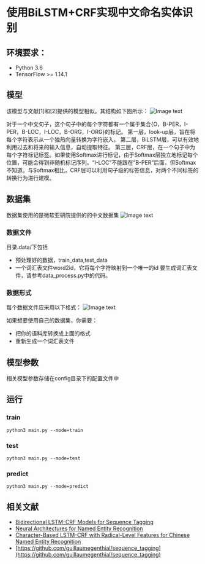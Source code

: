 # 使用BiLSTM+CRF实现中文命名实体识别
## 环境要求：
 - Python 3.6
 - TensorFlow >= 1.14.1
## 模型
该模型与文献[1]和[2]提供的模型相似。其结构如下图所示：
![Image text](https://github.com/jma-code/NER/blob/master/image_store/network.png)

对于一个中文句子，这个句子中的每个字符都有一个属于集合{O，B-PER，I-PER，B-LOC，I-LOC，B-ORG，I-ORG}的标记。
第一层，look-up层，旨在将每个字符表示从一个独热向量转换为字符嵌入。
第二层，BiLSTM层，可以有效地利用过去和将来的输入信息，自动提取特征。
第三层，CRF层，在一个句子中为每个字符标记标签。如果使用Softmax进行标记，由于Softmax层独立地标记每个位置，可能会得到非随机标记序列。“I-LOC”不能跟在“B-PER”后面，但Softmax不知道。与Softmax相比，CRF层可以利用句子级的标签信息，对两个不同标签的转换行为进行建模。

## 数据集
数据集使用的是微软亚研院提供的的中文数据集
![Image text](https://github.com/jma-code/NER/blob/master/image_store/corpus.png)

### 数据文件
目录.data/下包括
+ 预处理好的数据，train_data,test_data
+ 一个词汇表文件word2id，它将每个字符映射到一个唯一的id
要生成词汇表文件，请参考data_process.py中的代码。

### 数据形式
每个数据文件应采用以下格式：
![Image text](https://github.com/jma-code/NER/blob/master/image_store/datadescrib.png)

如果想要使用自己的数据集，你需要：
+ 把你的语料库转换成上面的格式
+ 重新生成一个词汇表文件

## 模型参数
相关模型参数存储在config目录下的配置文件中

## 运行

### train
``` 
python3 main.py --mode=train
```

### test
```
python3 main.py --mode=test
```

### predict
```
python3 main.py --mode=predict
```

## 相关文献
+ [Bidirectional LSTM-CRF Models for Sequence Tagging](https://arxiv.org/pdf/1508.01991v1.pdf)
+ [Neural Architectures for Named Entity Recognition](https://www.aclweb.org/anthology/N16-1030/)
+ [Character-Based LSTM-CRF with Radical-Level Features for Chinese Named Entity Recognition](https://link.springer.com/chapter/10.1007/978-3-319-50496-4_20)
+ [https://github.com/guillaumegenthial/sequence_tagging](https://github.com/guillaumegenthial/sequence_tagging)

